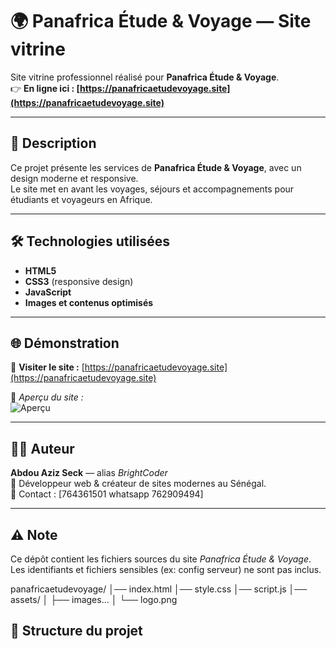 # 🌍 Panafrica Étude & Voyage — Site vitrine

Site vitrine professionnel réalisé pour **Panafrica Étude & Voyage**.  
👉 **En ligne ici : [https://panafricaetudevoyage.site](https://panafricaetudevoyage.site)**

---

## 🧾 Description
Ce projet présente les services de **Panafrica Étude & Voyage**, avec un design moderne et responsive.  
Le site met en avant les voyages, séjours et accompagnements pour étudiants et voyageurs en Afrique.

---

## 🛠️ Technologies utilisées
- **HTML5**
- **CSS3** (responsive design)
- **JavaScript**
- **Images et contenus optimisés**

---

## 🌐 Démonstration
🔗 **Visiter le site :** [https://panafricaetudevoyage.site](https://panafricaetudevoyage.site)

📸 *Aperçu du site :*  
![Aperçu](./assets/screenshot-accueil.png)




---

## 👨‍💻 Auteur
**Abdou Aziz Seck** — alias *BrightCoder*  
💼 Développeur web & créateur de sites modernes au Sénégal.  
📩 Contact : [764361501 whatsapp 762909494]

---

## ⚠️ Note
Ce dépôt contient les fichiers sources du site *Panafrica Étude & Voyage*.  
Les identifiants et fichiers sensibles (ex: config serveur) ne sont pas inclus.


panafricaetudevoyage/
│── index.html
│── style.css
│── script.js
│── assets/
│ ├── images...
│ └── logo.png



## 📁 Structure du projet

